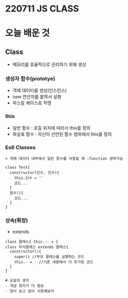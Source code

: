 # 220711 JS CLASS

# 오늘 배운 것

## Class
- 메모리를 효율적으로 관리하기 위해 생성
### 생성자 함수(prototye)
- 객체 데이터를 생성(인스턴스)
- new 연산자를 붙여서 실행
- 파스칼 케이스로 작명

### this 
- 일반 함수 : 호출 위치에 따라서 this를 정의
- 화살표 함수 : 자신이 선언된 함수 범위에서 this를 정의

### Es6 Classes
```
> 객체 데이터 내부에서 일반 함수를 사용할 때 :function 생략가능

class Test{
  constructor(인수, 인수){
    this.인수 = ''
    코드...
  }
  함수(){
    코드...
  }
}

```

### 상속(확장)
- extends
```
class 클래스{ this.-- = }
class 자식클래스 extends 클래스{
  constructor(){
    super() //부모 클래스를 실행하는 코드 
    this.- = - //기존 내용에서 더 추가된 코드 
  }
}

# 오늘의 생각
- 개념 정리가 더 필요
- 많이 보고 많이 사용해보자